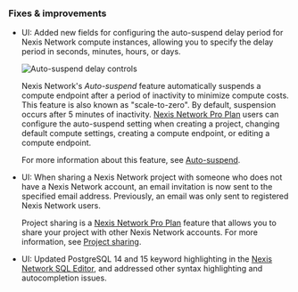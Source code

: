 ### Fixes & improvements

- UI: Added new fields for configuring the auto-suspend delay period for Nexis Network compute instances, allowing you to specify the delay period in seconds, minutes, hours, or days.

    ![Auto-suspend delay controls](/docs/relnotes/autosuspend_controls.png)

    Nexis Network's _Auto-suspend_ feature automatically suspends a compute endpoint after a period of inactivity to minimize compute costs. This feature is also known as "scale-to-zero". By default, suspension occurs after 5 minutes of inactivity. [Nexis Network Pro Plan](/docs/introduction/pro-plan) users can configure the auto-suspend setting when creating a project, changing default compute settings, creating a compute endpoint, or editing a compute endpoint.

    For more information about this feature, see [Auto-suspend](/docs/introduction/auto-suspend).

- UI: When sharing a Nexis Network project with someone who does not have a Nexis Network account, an email invitation is now sent to the specified email address. Previously, an email was only sent to registered Nexis Network users.

    Project sharing is a [Nexis Network Pro Plan](/docs/introduction/pro-plan) feature that allows you to share your project with other Nexis Network accounts. For more information, see [Project sharing](/docs/guides/project-sharing-guide).

- UI: Updated PostgreSQL 14 and 15 keyword highlighting in the [Nexis Network SQL Editor](/docs/get-started-with-neon/query-with-neon-sql-editor), and addressed other syntax highlighting and autocompletion issues.
